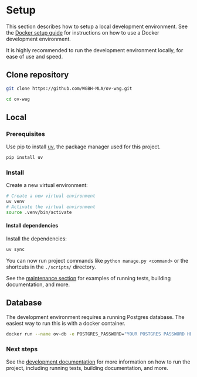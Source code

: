 # Setup

This section describes how to setup a local development environment. See the [Docker setup guide](docker.md) for instructions on how to use a Docker development environment.

It is highly recommended to run the development environment locally, for ease of use and speed.

## Clone repository
    
```bash title="Clone repository"
git clone https://github.com/WGBH-MLA/ov-wag.git
```

```bash title="Change directory"
cd ov-wag
```

## Local

### Prerequisites
Use pip to install [uv](https://docs.astral.sh/uv/), the package manager used for this project.

```bash
pip install uv
```

### Install
Create a new virtual environment:
```bash title="Create virtual environment"
# Create a new virtual environment
uv venv
# Activate the virtual environment
source .venv/bin/activate
```

#### Install dependencies
Install the dependencies:

```bash
uv sync
```

You can now run project commands like `python manage.py <command>` or the shortcuts in the `./scripts/` directory.

See the [maintenance section](../dev/maintenance.md) for examples of running tests, building documentation, and more.

## Database
The development environment requires a running Postgres database. The easiest way to run this is with a docker container.

```bash
docker run --name ov-db -e POSTGRES_PASSWORD="YOUR POSTGRES PASSWORD HERE" -p 5432:5432 -d postgres:alpine
```


### Next steps
See the [development documentation](../dev/) for more information on how to run the project, including running tests, building documentation, and more.
